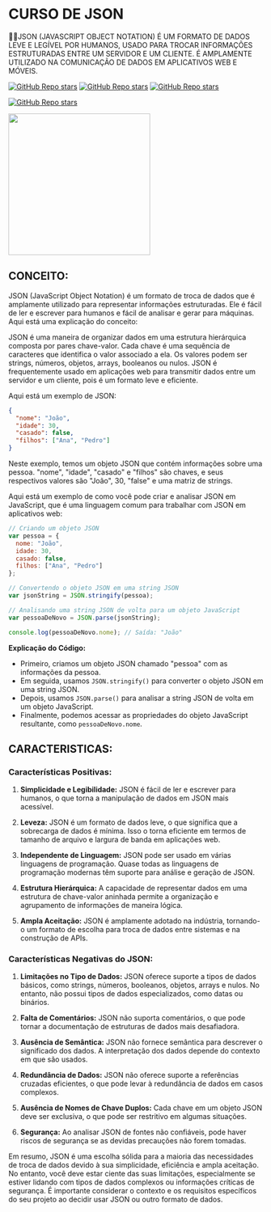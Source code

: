 # CURSO DE JSON
👨‍⚖️JSON (JAVASCRIPT OBJECT NOTATION) É UM FORMATO DE DADOS LEVE E LEGÍVEL POR HUMANOS, USADO PARA TROCAR INFORMAÇÕES ESTRUTURADAS ENTRE UM SERVIDOR E UM CLIENTE. É AMPLAMENTE UTILIZADO NA COMUNICAÇÃO DE DADOS EM APLICATIVOS WEB E MÓVEIS.

[![GitHub Repo stars](https://img.shields.io/badge/VILHALVA-GITHUB-03A9F4?logo=github)](https://github.com/VILHALVA) 
[![GitHub Repo stars](https://img.shields.io/badge/VEJA%20OS-VIDEOS-03A9F4?logo=youtube)](https://www.youtube.com/@vilhalva100/search?query=JSON)
[![GitHub Repo stars](https://img.shields.io/badge/VEJA-DOCUMENTAÇÃO-03A9F4?logo=google)](https://www.ibm.com/docs/en/db2/11.5?topic=concepts-json-documents) 
<br>

[![GitHub Repo stars](https://img.shields.io/badge/-PLAYLIST%20DO%20YOUTUBE-blueviolet)](https://youtube.com/playlist?list=PLrDTf5qnZdEAiHO19QB9hq5QXAef1h8oY&si=nmPBarCCxQ1cWmTt)

<img src="https://upload.wikimedia.org/wikipedia/commons/thumb/c/c9/JSON_vector_logo.svg/640px-JSON_vector_logo.svg.png" align="center" width="280"> <br>

## CONCEITO:
JSON (JavaScript Object Notation) é um formato de troca de dados que é amplamente utilizado para representar informações estruturadas. Ele é fácil de ler e escrever para humanos e fácil de analisar e gerar para máquinas. Aqui está uma explicação do conceito:

JSON é uma maneira de organizar dados em uma estrutura hierárquica composta por pares chave-valor. Cada chave é uma sequência de caracteres que identifica o valor associado a ela. Os valores podem ser strings, números, objetos, arrays, booleanos ou nulos. JSON é frequentemente usado em aplicações web para transmitir dados entre um servidor e um cliente, pois é um formato leve e eficiente.

Aqui está um exemplo de JSON:

```json
{
  "nome": "João",
  "idade": 30,
  "casado": false,
  "filhos": ["Ana", "Pedro"]
}
```

Neste exemplo, temos um objeto JSON que contém informações sobre uma pessoa. "nome", "idade", "casado" e "filhos" são chaves, e seus respectivos valores são "João", 30, "false" e uma matriz de strings.

Aqui está um exemplo de como você pode criar e analisar JSON em JavaScript, que é uma linguagem comum para trabalhar com JSON em aplicativos web:

```javascript
// Criando um objeto JSON
var pessoa = {
  nome: "João",
  idade: 30,
  casado: false,
  filhos: ["Ana", "Pedro"]
};

// Convertendo o objeto JSON em uma string JSON
var jsonString = JSON.stringify(pessoa);

// Analisando uma string JSON de volta para um objeto JavaScript
var pessoaDeNovo = JSON.parse(jsonString);

console.log(pessoaDeNovo.nome); // Saída: "João"
```

**Explicação do Código:**
- Primeiro, criamos um objeto JSON chamado "pessoa" com as informações da pessoa.
- Em seguida, usamos `JSON.stringify()` para converter o objeto JSON em uma string JSON.
- Depois, usamos `JSON.parse()` para analisar a string JSON de volta em um objeto JavaScript.
- Finalmente, podemos acessar as propriedades do objeto JavaScript resultante, como `pessoaDeNovo.nome`.

## CARACTERISTICAS:
### Características Positivas:

1. **Simplicidade e Legibilidade:** JSON é fácil de ler e escrever para humanos, o que torna a manipulação de dados em JSON mais acessível.

2. **Leveza:** JSON é um formato de dados leve, o que significa que a sobrecarga de dados é mínima. Isso o torna eficiente em termos de tamanho de arquivo e largura de banda em aplicações web.

3. **Independente de Linguagem:** JSON pode ser usado em várias linguagens de programação. Quase todas as linguagens de programação modernas têm suporte para análise e geração de JSON.

4. **Estrutura Hierárquica:** A capacidade de representar dados em uma estrutura de chave-valor aninhada permite a organização e agrupamento de informações de maneira lógica.

5. **Ampla Aceitação:** JSON é amplamente adotado na indústria, tornando-o um formato de escolha para troca de dados entre sistemas e na construção de APIs.

### Características Negativas do JSON:

1. **Limitações no Tipo de Dados:** JSON oferece suporte a tipos de dados básicos, como strings, números, booleanos, objetos, arrays e nulos. No entanto, não possui tipos de dados especializados, como datas ou binários.

2. **Falta de Comentários:** JSON não suporta comentários, o que pode tornar a documentação de estruturas de dados mais desafiadora.

3. **Ausência de Semântica:** JSON não fornece semântica para descrever o significado dos dados. A interpretação dos dados depende do contexto em que são usados.

4. **Redundância de Dados:** JSON não oferece suporte a referências cruzadas eficientes, o que pode levar à redundância de dados em casos complexos.

5. **Ausência de Nomes de Chave Duplos:** Cada chave em um objeto JSON deve ser exclusiva, o que pode ser restritivo em algumas situações.

6. **Segurança:** Ao analisar JSON de fontes não confiáveis, pode haver riscos de segurança se as devidas precauções não forem tomadas.

Em resumo, JSON é uma escolha sólida para a maioria das necessidades de troca de dados devido à sua simplicidade, eficiência e ampla aceitação. No entanto, você deve estar ciente das suas limitações, especialmente se estiver lidando com tipos de dados complexos ou informações críticas de segurança. É importante considerar o contexto e os requisitos específicos do seu projeto ao decidir usar JSON ou outro formato de dados.
